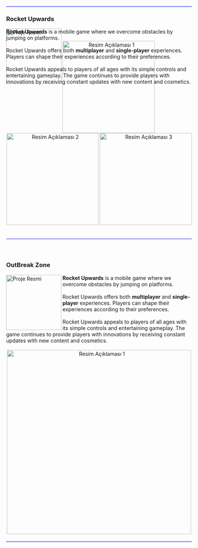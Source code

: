 <hr style="border: none; height: 1px; background-color: blue; margin: 20px 0;">
 
### Rocket Upwards
<div style="position: relative;">
    <a href="https://play.google.com/store/apps/details?id=com.SilverGlobeCorporation.RocketUpwards">
        <img align="left" src="https://lh3.googleusercontent.com/YjyILhJwn3JCgFPFwuYg5Iisp7bK3OS6OV38sstW3uEBu6DtBw-pKznWm1xaXf8m0YK-" alt="Proje Resmi" width="150">
    </a>    
        <span style="position: absolute; top: 0; right: 0;">
    <b>Rocket Upwards</b> is a mobile game where we overcome obstacles by jumping on platforms.
    <br>
    <br>
    Rocket Upwards offers both <b> multiplayer</b>  and <b> single-player</b>  experiences. Players can shape their experiences according to their preferences.
    <br>
    <br>
    Rocket Upwards appeals to players of all ages with its simple controls and entertaining gameplay. The game continues to provide players with innovations by receiving constant updates with new content and cosmetics.
</span>
    <br/>
    <br/>
</div>

<div align= "center">
    <img align="left" src="https://media.licdn.com/dms/image/D4D2DAQHRM5mTPODLfA/profile-treasury-image-shrink_800_800/0/1714171450619?e=1714780800&v=beta&t=1s1GfOeNZqyqjA7BSx4dOiWzMIs62U4Ta4qY3F8bfFU" alt="Resim Açıklaması 1" width="250">
    <img align="center" src="https://media.licdn.com/dms/image/D4D2DAQGC3pSD2FsjdQ/profile-treasury-image-shrink_800_800/0/1714171488679?e=1714780800&v=beta&t=yWl5SreyddD6rus9V-EEzimqRZFj2uyulwj7Nh7hUas" alt="Resim Açıklaması 2" width="250">
    <img align="right" src="https://media.licdn.com/dms/image/D4D2DAQGHQzz1ZN9oug/profile-treasury-image-shrink_800_800/0/1714171470638?e=1714780800&v=beta&t=YMHmDJowsGc3dJrj1mdCWBCNlkxt5uTl12-WafVymLk" alt="Resim Açıklaması 3" width="250">
</div>    
<br/>
 <hr style="border: none; height: 1px; background-color: blue; margin: 20px 0;">
<br/>

### OutBreak Zone
<div style="position: relative;">
    <a>
        <img align="left" src="https://github.com/Kodamacana/Kodamacana/assets/63050957/e592244d-4932-43f6-9e2c-f3e31ee0758f" alt="Proje Resmi" width="150">
    </a>         
    <b>Rocket Upwards</b> is a mobile game where we overcome obstacles by jumping on platforms.
    <br>
    <br>
    Rocket Upwards offers both <b> multiplayer</b>  and <b> single-player</b>  experiences. Players can shape their experiences according to their preferences.
    <br>
    <br>
    Rocket Upwards appeals to players of all ages with its simple controls and entertaining gameplay. The game continues to provide players with innovations by receiving constant updates with new content and cosmetics.  
</div>
<br/>
    
<div align= "center">
    <img align="center" src="https://github.com/Kodamacana/Kodamacana/assets/63050957/67190e0e-6bb2-407d-8490-bf0c52ed96bf" alt="Resim Açıklaması 1" width="500">
</div>

 <hr style="border: none; height: 1px; background-color: blue; margin: 20px 0;">

